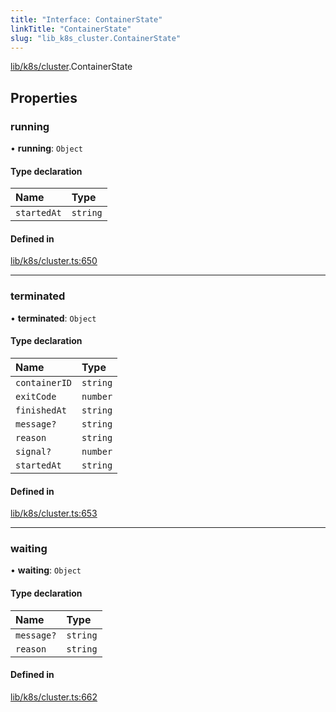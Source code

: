 ```yaml
---
title: "Interface: ContainerState"
linkTitle: "ContainerState"
slug: "lib_k8s_cluster.ContainerState"
---
```


[lib/k8s/cluster](../modules/lib_k8s_cluster.md).ContainerState

## Properties

### running

• **running**: `Object`

#### Type declaration

| Name | Type |
| :------ | :------ |
| `startedAt` | `string` |

#### Defined in

[lib/k8s/cluster.ts:650](https://github.com/headlamp-k8s/headlamp/blob/1ae27053/frontend/src/lib/k8s/cluster.ts#L650)

___

### terminated

• **terminated**: `Object`

#### Type declaration

| Name | Type |
| :------ | :------ |
| `containerID` | `string` |
| `exitCode` | `number` |
| `finishedAt` | `string` |
| `message?` | `string` |
| `reason` | `string` |
| `signal?` | `number` |
| `startedAt` | `string` |

#### Defined in

[lib/k8s/cluster.ts:653](https://github.com/headlamp-k8s/headlamp/blob/1ae27053/frontend/src/lib/k8s/cluster.ts#L653)

___

### waiting

• **waiting**: `Object`

#### Type declaration

| Name | Type |
| :------ | :------ |
| `message?` | `string` |
| `reason` | `string` |

#### Defined in

[lib/k8s/cluster.ts:662](https://github.com/headlamp-k8s/headlamp/blob/1ae27053/frontend/src/lib/k8s/cluster.ts#L662)
